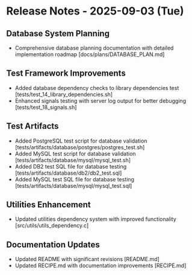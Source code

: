 # Release Notes - 2025-09-03 (Tue)

## Database System Planning

- Comprehensive database planning documentation with detailed implementation roadmap [docs/plans/DATABASE_PLAN.md]

## Test Framework Improvements

- Added database dependency checks to library dependencies test [tests/test_14_library_dependencies.sh]
- Enhanced signals testing with server log output for better debugging [tests/test_18_signals.sh]

## Test Artifacts

- Added PostgreSQL test script for database validation [tests/artifacts/database/postgres/postgres_test.sh]
- Added MySQL test script for database validation [tests/artifacts/database/mysql/mysql_test.sh]
- Added DB2 test SQL file for database testing [tests/artifacts/database/db2/db2_test.sql]
- Added MySQL test SQL file for database testing [tests/artifacts/database/mysql/mysql_test.sql]

## Utilities Enhancement

- Updated utilities dependency system with improved functionality [src/utils/utils_dependency.c]

## Documentation Updates

- Updated README with significant revisions [README.md]
- Updated RECIPE.md with documentation improvements [RECIPE.md]